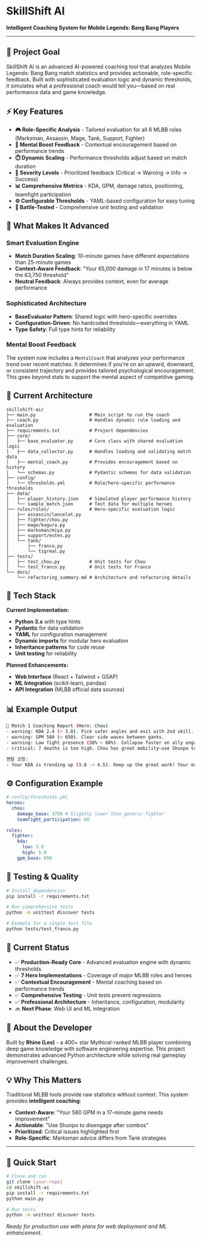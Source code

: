 # SkillShift AI

**Intelligent Coaching System for Mobile Legends: Bang Bang Players**

---

## 🎯 Project Goal

SkillShift AI is an advanced AI-powered coaching tool that analyzes Mobile Legends: Bang Bang match statistics and provides actionable, role-specific feedback. Built with sophisticated evaluation logic and dynamic thresholds, it simulates what a professional coach would tell you—based on real performance data and game knowledge.

## ⚡ Key Features

- **🎮 Role-Specific Analysis** - Tailored evaluation for all 6 MLBB roles (Marksman, Assassin, Mage, Tank, Support, Fighter)
- **🧠 Mental Boost Feedback** - Contextual encouragement based on performance trends
- **⏱️ Dynamic Scaling** - Performance thresholds adjust based on match duration
- **🎯 Severity Levels** - Prioritized feedback (Critical → Warning → Info → Success)
- **📊 Comprehensive Metrics** - KDA, GPM, damage ratios, positioning, teamfight participation
- **⚙️ Configurable Thresholds** - YAML-based configuration for easy tuning
- **🧪 Battle-Tested** - Comprehensive unit testing and validation

## 🚀 What Makes It Advanced

### Smart Evaluation Engine

- **Match Duration Scaling**: 10-minute games have different expectations than 25-minute games
- **Context-Aware Feedback**: "Your 65,000 damage in 17 minutes is below the 63,750 threshold"
- **Neutral Feedback**: Always provides context, even for average performance

### Sophisticated Architecture

- **BaseEvaluator Pattern**: Shared logic with hero-specific overrides
- **Configuration-Driven**: No hardcoded thresholds—everything in YAML
- **Type Safety**: Full type hints for reliability

### Mental Boost Feedback

The system now includes a `MentalCoach` that analyzes your performance trend over recent matches. It determines if you're on an upward, downward, or consistent trajectory and provides tailored psychological encouragement. This goes beyond stats to support the mental aspect of competitive gaming.

## 📁 Current Architecture

```
skillshift-ai/
├── main.py                    # Main script to run the coach
├── coach.py                   # Handles dynamic rule loading and evaluation
├── requirements.txt           # Project dependencies
├── core/
│   ├── base_evaluator.py      # Core class with shared evaluation logic
│   ├── data_collector.py      # Handles loading and validating match data
│   ├── mental_coach.py        # Provides encouragement based on history
│   └── schemas.py             # Pydantic schemas for data validation
├── config/
│   └── thresholds.yml         # Role/hero-specific performance thresholds
├── data/
│   ├── player_history.json    # Simulated player performance history
│   └── sample_match.json      # Test data for multiple heroes
├── rules/roles/               # Hero-specific evaluation logic
│   ├── assassin/lancelot.py
│   ├── fighter/chou.py
│   ├── mage/kagura.py
│   ├── marksman/miya.py
│   ├── support/estes.py
│   └── tank/
│       ├── franco.py
│       └── tigreal.py
├── tests/
│   ├── test_chou.py           # Unit tests for Chou
│   └── test_franco.py         # Unit tests for Franco
└── docs/
    └── refactoring_summary.md # Architecture and refactoring details
```

## 🤖 Tech Stack

**Current Implementation:**

- **Python 3.x** with type hints
- **Pydantic** for data validation
- **YAML** for configuration management
- **Dynamic imports** for modular hero evaluation
- **Inheritance patterns** for code reuse
- **Unit testing** for reliability

**Planned Enhancements:**

- **Web Interface** (React + Tailwind + GSAP)
- **ML Integration** (scikit-learn, pandas)
- **API Integration** (MLBB official data sources)

## 📊 Example Output

```bash
🧠 Match 1 Coaching Report (Hero: Chou)
- warning: KDA 2.4 (< 3.0). Pick safer angles and exit with 2nd skill.
- warning: GPM 580 (< 650). Clear side waves between ganks.
- warning: Low fight presence (58% < 60%). Collapse faster on ally engages.
- critical: 7 deaths is too high. Chou has great mobility—use Shunpo to disengage after combos.

멘탈 코칭:
- Your KDA is trending up (3.8 -> 4.5). Keep up the great work! Your map awareness is clearly improving.
```

## ⚙️ Configuration Example

```yaml
# config/thresholds.yml
heroes:
  chou:
    damage_base: 3750 # Slightly lower than generic fighter
    teamfight_participation: 60

roles:
  fighter:
    kda:
      low: 3.0
      high: 5.0
    gpm_base: 650
```

## 🧪 Testing & Quality

```bash
# Install dependencies
pip install -r requirements.txt

# Run comprehensive tests
python -m unittest discover tests

# Example for a single test file
python tests/test_franco.py
```

## 📌 Current Status

- ✅ **Production-Ready Core** - Advanced evaluation engine with dynamic thresholds
- ✅ **7 Hero Implementations** - Coverage of major MLBB roles and heroes
- ✅ **Contextual Encouragement** - Mental coaching based on performance trends
- ✅ **Comprehensive Testing** - Unit tests prevent regressions
- ✅ **Professional Architecture** - Inheritance, configuration, modularity
- 🔜 **Next Phase**: Web UI and ML integration

## 🧠 About the Developer

Built by **Rhine (Les)** - a 400+ star Mythical-ranked MLBB player combining deep game knowledge with software engineering expertise. This project demonstrates advanced Python architecture while solving real gameplay improvement challenges.

## 💡 Why This Matters

Traditional MLBB tools provide raw statistics without context. This system provides **intelligent coaching**:

- **Context-Aware**: "Your 580 GPM in a 17-minute game needs improvement"
- **Actionable**: "Use Shunpo to disengage after combos"
- **Prioritized**: Critical issues highlighted first
- **Role-Specific**: Marksman advice differs from Tank strategies

---

## 🚀 Quick Start

```bash
# Clone and run
git clone [your-repo]
cd skillshift-ai
pip install -r requirements.txt
python main.py

# Run tests
python -m unittest discover tests
```

_Ready for production use with plans for web deployment and ML enhancement._

